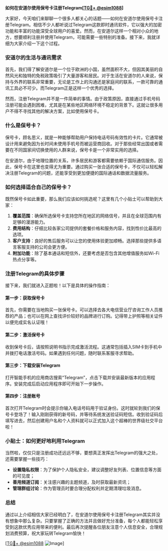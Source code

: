 **如何在安道尔使用保号卡注册Telegram[[TG💪+ @esim1088](https://t.me/s/esim1088)]**

大家好，今天咱们来聊聊一个很多人都关心的话题——如何在安道尔使用保号卡注册Telegram。相信不少人都听说过Telegram这款即时通讯软件，它以强大的加密功能和丰富的功能深受全球用户的喜爱。然而，在安道尔这样一个相对小众的地方，想要顺利注册并使用Telegram，可能需要一些特别的准备。接下来，我就详细为大家介绍一下这个过程。

### 安道尔的生活与通讯需求

首先，我们得了解安道尔是一个位于欧洲的小国，虽然面积不大，但因其美丽的自然风光和独特的免税政策吸引了大量游客和居民。对于生活在安道尔的人来说，保持与外界的联系非常重要，无论是工作上的沟通还是家庭间的联系，一款可靠的通讯工具必不可少。而Telegram正是这样一个优秀的选择。

然而，注册Telegram并不是一件简单的事情。由于政策原因，直接通过手机号码注册可能会遇到困难，尤其是在某些地区网络环境不稳定的背景下。这就让很多用户不得不寻找其他的解决方案，比如使用保号卡。

### 什么是保号卡？

保号卡，顾名思义，就是一种能够帮助用户保持电话号码有效性的卡片。它通常被设计用来避免因为长时间未使用手机号而被运营商回收。对于那些经常出国或者需要在不同国家间切换使用的人群来说，保号卡是一个非常实用的选择。

在安道尔，由于地理位置的关系，许多居民和游客都需要依赖于国际通信服务。因此，保号卡在这里也变得尤为重要。通过购买一张合适的保号卡，不仅可以轻松解决注册Telegram的问题，还能享受到更加便捷的国际通话和数据流量服务。

### 如何选择适合自己的保号卡？

既然保号卡如此重要，那么我们应该如何挑选呢？这里有几个小贴士可以帮助到大家：

1. **覆盖范围**：确保所选保号卡支持您所在地区的网络信号，并且在全球范围内有足够的漫游能力。
2. **费用结构**：仔细比较各家公司提供的套餐价格和服务内容，找到性价比最高的选项。
3. **客户支持**：良好的售后服务可以让您的使用体验更加顺畅。选择那些提供多语言客服支持的公司会更方便。
4. **附加功能**：除了基本通话和短信外，还要考虑是否包含其他增值服务如Wi-Fi热点分享等。

### 注册Telegram的具体步骤

接下来，我们就进入正题啦！以下是具体的操作指南：

#### 第一步：获取保号卡
首先，你需要在当地购买一张保号卡。可以选择去各大电信营业厅咨询工作人员推荐的产品；也可以在网上查找评价较好的品牌进行订购。记得带上护照等相关证件以便完成实名认证哦！

#### 第二步：激活保号卡
收到保号卡后，请按照说明书指示完成激活流程。这通常包括插入SIM卡到手机中并拨打电话激活号码。如果遇到任何问题，随时联系客服寻求帮助。

#### 第三步：下载安装Telegram
打开智能手机的应用商店搜索“Telegram”，点击下载并安装最新版本的应用程序。安装完成后启动应用程序即可开始下一步操作。

#### 第四步：注册账号
首次打开Telegram时会提示你输入电话号码用于验证身份。这时就轮到我们的保号卡登场了！输入刚刚获得的新号码，并等待系统发送验证码短信。收到验证码后填写进去，然后创建用户名和个人资料就可以正式加入这个超棒的世界级社交平台啦！

### 小贴士：如何更好地利用Telegram
当然啦，仅仅只是注册成功还远远不够，要想真正发挥出Telegram的强大之处，还需要掌握一些技巧：

- **设置隐私权限**：为了保护个人隐私安全，建议调整好友列表、位置信息等方面的可见度；
- **善用频道订阅**：关注感兴趣的主题频道，及时获取最新资讯；
- **管理群组讨论**：作为管理员时要合理分配权利并定期清理垃圾消息。

### 总结

通过以上介绍相信大家已经明白了，在安道尔使用保号卡注册Telegram其实并没有想象中那么复杂。只要掌握了正确的方法并且做好充分准备，每个人都能轻松享受到这款优秀应用带来的便利。最后再次提醒各位朋友注意个人信息安全，合理规划消费预算，祝大家玩转Telegram愉快！

[[TG💪+ @esim1088](https://t.me/s/esim1088) ![Image](https://i.postimg.cc/4NQfJmqS/Snipaste-2025-05-13-00-14-12.png)]